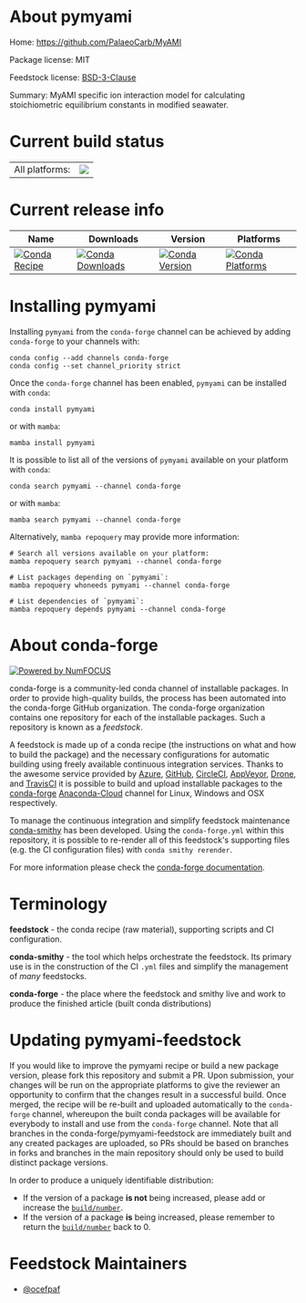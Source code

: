 About pymyami
=============

Home: https://github.com/PalaeoCarb/MyAMI

Package license: MIT

Feedstock license: [BSD-3-Clause](https://github.com/conda-forge/pymyami-feedstock/blob/main/LICENSE.txt)

Summary: MyAMI specific ion interaction model for calculating stoichiometric equilibrium constants in modified seawater.

Current build status
====================


<table><tr><td>All platforms:</td>
    <td>
      <a href="https://dev.azure.com/conda-forge/feedstock-builds/_build/latest?definitionId=17263&branchName=main">
        <img src="https://dev.azure.com/conda-forge/feedstock-builds/_apis/build/status/pymyami-feedstock?branchName=main">
      </a>
    </td>
  </tr>
</table>

Current release info
====================

| Name | Downloads | Version | Platforms |
| --- | --- | --- | --- |
| [![Conda Recipe](https://img.shields.io/badge/recipe-pymyami-green.svg)](https://anaconda.org/conda-forge/pymyami) | [![Conda Downloads](https://img.shields.io/conda/dn/conda-forge/pymyami.svg)](https://anaconda.org/conda-forge/pymyami) | [![Conda Version](https://img.shields.io/conda/vn/conda-forge/pymyami.svg)](https://anaconda.org/conda-forge/pymyami) | [![Conda Platforms](https://img.shields.io/conda/pn/conda-forge/pymyami.svg)](https://anaconda.org/conda-forge/pymyami) |

Installing pymyami
==================

Installing `pymyami` from the `conda-forge` channel can be achieved by adding `conda-forge` to your channels with:

```
conda config --add channels conda-forge
conda config --set channel_priority strict
```

Once the `conda-forge` channel has been enabled, `pymyami` can be installed with `conda`:

```
conda install pymyami
```

or with `mamba`:

```
mamba install pymyami
```

It is possible to list all of the versions of `pymyami` available on your platform with `conda`:

```
conda search pymyami --channel conda-forge
```

or with `mamba`:

```
mamba search pymyami --channel conda-forge
```

Alternatively, `mamba repoquery` may provide more information:

```
# Search all versions available on your platform:
mamba repoquery search pymyami --channel conda-forge

# List packages depending on `pymyami`:
mamba repoquery whoneeds pymyami --channel conda-forge

# List dependencies of `pymyami`:
mamba repoquery depends pymyami --channel conda-forge
```


About conda-forge
=================

[![Powered by
NumFOCUS](https://img.shields.io/badge/powered%20by-NumFOCUS-orange.svg?style=flat&colorA=E1523D&colorB=007D8A)](https://numfocus.org)

conda-forge is a community-led conda channel of installable packages.
In order to provide high-quality builds, the process has been automated into the
conda-forge GitHub organization. The conda-forge organization contains one repository
for each of the installable packages. Such a repository is known as a *feedstock*.

A feedstock is made up of a conda recipe (the instructions on what and how to build
the package) and the necessary configurations for automatic building using freely
available continuous integration services. Thanks to the awesome service provided by
[Azure](https://azure.microsoft.com/en-us/services/devops/), [GitHub](https://github.com/),
[CircleCI](https://circleci.com/), [AppVeyor](https://www.appveyor.com/),
[Drone](https://cloud.drone.io/welcome), and [TravisCI](https://travis-ci.com/)
it is possible to build and upload installable packages to the
[conda-forge](https://anaconda.org/conda-forge) [Anaconda-Cloud](https://anaconda.org/)
channel for Linux, Windows and OSX respectively.

To manage the continuous integration and simplify feedstock maintenance
[conda-smithy](https://github.com/conda-forge/conda-smithy) has been developed.
Using the ``conda-forge.yml`` within this repository, it is possible to re-render all of
this feedstock's supporting files (e.g. the CI configuration files) with ``conda smithy rerender``.

For more information please check the [conda-forge documentation](https://conda-forge.org/docs/).

Terminology
===========

**feedstock** - the conda recipe (raw material), supporting scripts and CI configuration.

**conda-smithy** - the tool which helps orchestrate the feedstock.
                   Its primary use is in the construction of the CI ``.yml`` files
                   and simplify the management of *many* feedstocks.

**conda-forge** - the place where the feedstock and smithy live and work to
                  produce the finished article (built conda distributions)


Updating pymyami-feedstock
==========================

If you would like to improve the pymyami recipe or build a new
package version, please fork this repository and submit a PR. Upon submission,
your changes will be run on the appropriate platforms to give the reviewer an
opportunity to confirm that the changes result in a successful build. Once
merged, the recipe will be re-built and uploaded automatically to the
`conda-forge` channel, whereupon the built conda packages will be available for
everybody to install and use from the `conda-forge` channel.
Note that all branches in the conda-forge/pymyami-feedstock are
immediately built and any created packages are uploaded, so PRs should be based
on branches in forks and branches in the main repository should only be used to
build distinct package versions.

In order to produce a uniquely identifiable distribution:
 * If the version of a package **is not** being increased, please add or increase
   the [``build/number``](https://docs.conda.io/projects/conda-build/en/latest/resources/define-metadata.html#build-number-and-string).
 * If the version of a package **is** being increased, please remember to return
   the [``build/number``](https://docs.conda.io/projects/conda-build/en/latest/resources/define-metadata.html#build-number-and-string)
   back to 0.

Feedstock Maintainers
=====================

* [@ocefpaf](https://github.com/ocefpaf/)

